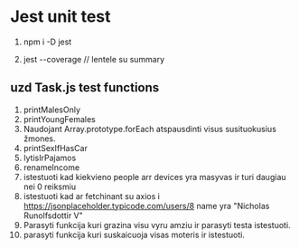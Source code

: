 # Jest unit test 

1. npm i -D jest

2. jest --coverage // lentele su summary

## uzd Task.js test functions

1. printMalesOnly
2. printYoungFemales
1. Naudojant Array.prototype.forEach atspausdinti visus susituokusius žmones.
1. printSexIfHasCar
1. lytisIrPajamos
1. renameIncome
1. istestuoti kad kiekvieno people arr devices yra masyvas ir turi daugiau nei 0 reiksmiu
2. istestuoti kad ar fetchinant su axios i https://jsonplaceholder.typicode.com/users/8 name yra "Nicholas Runolfsdottir V"
3. Parasyti funkcija kuri grazina visu vyru amziu ir parasyti testa istestuoti.
1. parasyti funkcija kuri suskaicuoja visas moteris ir istestuoti. 